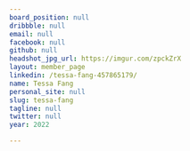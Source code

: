 ```yaml
---
board_position: null
dribbble: null
email: null
facebook: null
github: null
headshot_jpg_url: https://imgur.com/zpckZrX
layout: member_page
linkedin: /tessa-fang-457865179/
name: Tessa Fang
personal_site: null
slug: tessa-fang
tagline: null
twitter: null
year: 2022

---
```

